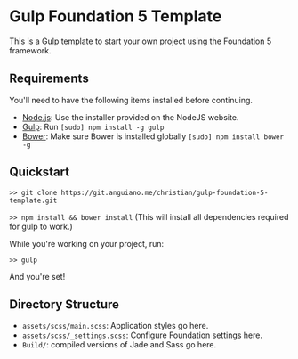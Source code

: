 # Gulp Foundation 5 Template

This is a Gulp template to start your own project using the Foundation 5 framework.

## Requirements

You'll need to have the following items installed before continuing.

  * [Node.js](http://nodejs.org): Use the installer provided on the NodeJS website.
  * [Gulp](http://gulpjs.com/): Run `[sudo] npm install -g gulp`
  * [Bower](http://bower.io/): Make sure Bower is installed globally `[sudo] npm install bower -g`

## Quickstart

`>> git clone https://git.anguiano.me/christian/gulp-foundation-5-template.git`

`>> npm install && bower install` (This will install all dependencies required for gulp to work.)

While you're working on your project, run:

`>> gulp`

And you're set!

## Directory Structure

  * `assets/scss/main.scss`: Application styles go here.
  * `assets/scss/_settings.scss`: Configure Foundation settings here.
  * `Build/`: compiled versions of Jade and Sass go here.

